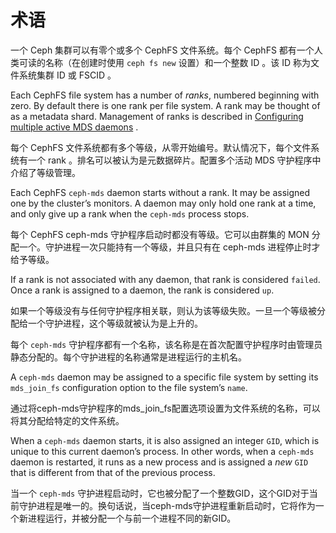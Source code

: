 # 术语

一个 Ceph 集群可以有零个或多个 CephFS 文件系统。每个 CephFS 都有一个人类可读的名称（在创建时使用 `ceph fs new` 设置）和一个整数 ID 。该 ID 称为文件系统集群 ID 或 FSCID 。

Each CephFS file system has a number of *ranks*, numbered beginning with zero. By default there is one rank per file system.  A rank may be thought of as a metadata shard.  Management of ranks is described in [Configuring multiple active MDS daemons](https://docs.ceph.com/en/latest/cephfs/multimds/) .

每个 CephFS 文件系统都有多个等级，从零开始编号。默认情况下，每个文件系统有一个 rank 。排名可以被认为是元数据碎片。配置多个活动 MDS 守护程序中介绍了等级管理。

Each CephFS `ceph-mds` daemon starts without a rank.  It may be assigned one by the cluster’s monitors. A daemon may only hold one rank at a time, and only give up a rank when the `ceph-mds` process stops.

每个 CephFS ceph-mds 守护程序启动时都没有等级。它可以由群集的 MON 分配一个。守护进程一次只能持有一个等级，并且只有在 ceph-mds 进程停止时才给予等级。

If a rank is not associated with any daemon, that rank is considered `failed`. Once a rank is assigned to a daemon, the rank is considered `up`.

如果一个等级没有与任何守护程序相关联，则认为该等级失败。一旦一个等级被分配给一个守护进程，这个等级就被认为是上升的。

每个 `ceph-mds` 守护程序都有一个名称，该名称是在首次配置守护程序时由管理员静态分配的。每个守护进程的名称通常是进程运行的主机名。

A `ceph-mds` daemon may be assigned to a specific file system by setting its `mds_join_fs` configuration option to the file system’s `name`.

通过将ceph-mds守护程序的mds_join_fs配置选项设置为文件系统的名称，可以将其分配给特定的文件系统。

When a `ceph-mds` daemon starts, it is also assigned an integer `GID`, which is unique to this current daemon’s process.  In other words, when a `ceph-mds` daemon is restarted, it runs as a new process and is assigned a *new* `GID` that is different from that of the previous process.

当一个 `ceph-mds` 守护进程启动时，它也被分配了一个整数GID，这个GID对于当前守护进程是唯一的。换句话说，当ceph-mds守护进程重新启动时，它将作为一个新进程运行，并被分配一个与前一个进程不同的新GID。